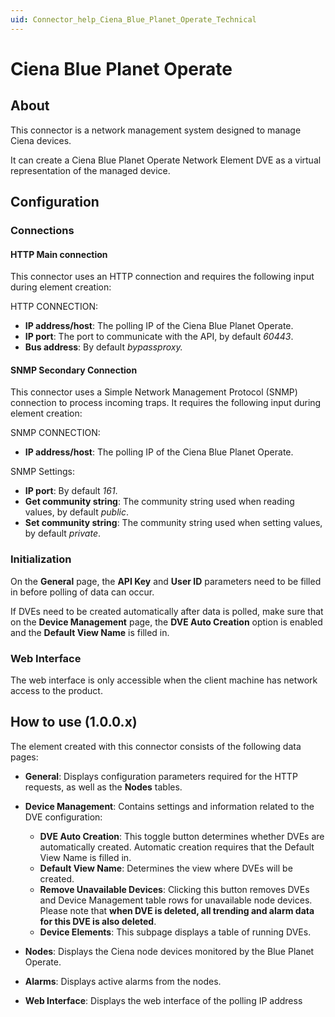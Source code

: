 ```yaml
---
uid: Connector_help_Ciena_Blue_Planet_Operate_Technical
---
```


# Ciena Blue Planet Operate

## About

This connector is a network management system designed to manage Ciena devices.

It can create a Ciena Blue Planet Operate Network Element DVE as a virtual representation of the managed device.

## Configuration

### Connections

#### HTTP Main connection

This connector uses an HTTP connection and requires the following input during element creation:

HTTP CONNECTION:

- **IP address/host**: The polling IP of the Ciena Blue Planet Operate.
- **IP port**: The port to communicate with the API, by default *60443*.
- **Bus address**: By default *bypassproxy.*

#### SNMP Secondary Connection

This connector uses a Simple Network Management Protocol (SNMP) connection to process incoming traps. It requires the following input during element creation:

SNMP CONNECTION:

- **IP address/host**: The polling IP of the Ciena Blue Planet Operate.

SNMP Settings:

- **IP port**: By default *161*.
- **Get community string**: The community string used when reading values, by default *public*.
- **Set community string**: The community string used when setting values, by default *private*.

### Initialization

On the **General** page, the **API Key** and **User ID** parameters need to be filled in before polling of data can occur.

If DVEs need to be created automatically after data is polled, make sure that on the **Device Management** page, the **DVE Auto Creation** option is enabled and the **Default View Name** is filled in.

### Web Interface

The web interface is only accessible when the client machine has network access to the product.

## How to use (1.0.0.x)

The element created with this connector consists of the following data pages:

- **General**: Displays configuration parameters required for the HTTP requests, as well as the **Nodes** tables.

- **Device Management**: Contains settings and information related to the DVE configuration:

  - **DVE Auto Creation**: This toggle button determines whether DVEs are automatically created. Automatic creation requires that the Default View Name is filled in.
  - **Default View Name**: Determines the view where DVEs will be created.
  - **Remove Unavailable Devices**: Clicking this button removes DVEs and Device Management table rows for unavailable node devices. Please note that **when DVE is deleted, all trending and alarm data for this DVE is also deleted**.
  - **Device Elements**: This subpage displays a table of running DVEs.

- **Nodes**: Displays the Ciena node devices monitored by the Blue Planet Operate.

- **Alarms**: Displays active alarms from the nodes.

- **Web Interface**: Displays the web interface of the polling IP address
